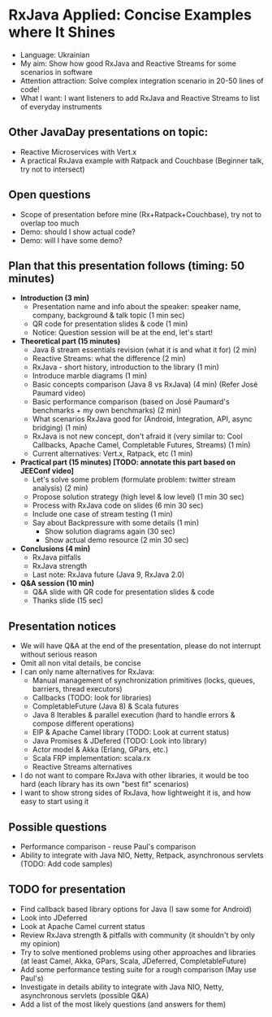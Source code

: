 # RxJava Applied: Concise Examples where It Shines
- Language: Ukrainian
- My aim: Show how good RxJava and Reactive Streams for some scenarios in software
- Attention attraction: Solve complex integration scenario in 20-50 lines of code!
- What I want: I want listeners to add RxJava and Reactive Streams to list of everyday instruments

## Other JavaDay presentations on topic:
- Reactive Microservices with Vert.x
- A practical RxJava example with Ratpack and Couchbase (Beginner talk, try not to intersect)

## Open questions
- Scope of presentation before mine (Rx+Ratpack+Couchbase), try not to overlap too much
- Demo: should I show actual code?
- Demo: will I have some demo?

## Plan that this presentation follows (timing: 50 minutes)
- __Introduction (3 min)__
  - Presentation name and info about the speaker: speaker name, company, background & talk topic (1 min sec)
  - QR code for presentation slides & code (1 min)
  - Notice: Question session will be at the end, let's start!
- __Theoretical part (15 minutes)__
	- Java 8 stream essentials revision (what it is and what it for) (2 min)
	- Reactive Streams: what the difference (2 min)
	- RxJava - short history, introduction to the library (1 min)
	- Introduce marble diagrams (1 min)
	- Basic concepts comparison (Java 8 vs RxJava) (4 min) (Refer José Paumard video)
	- Basic performance comparison (based on José Paumard's benchmarks + my own benchmarks) (2 min)
	- What scenarios RxJava good for (Android, Integration, API, async bridging) (1 min)
	- RxJava is not new concept, don't afraid it (very similar to: Cool Callbacks, Apache Camel, Completable Futures, Streams) (1 min)
  - Current alternatives: Vert.x, Ratpack, etc (1 min)
- __Practical part (15 minutes) [TODO: annotate this part based on JEEConf video]__
	- Let's solve some problem (formulate problem: twitter stream analysis) (2 min)
	- Propose solution strategy (high level & low level) (1 min 30 sec)
	- Process with RxJava code on slides (6 min 30 sec)
	- Include one case of stream testing (1 min)
  - Say about Backpressure with some details (1 min)
	- Show solution diagrams again (30 sec)
	- Show actual demo resource (2 min 30 sec)
- __Conclusions (4 min)__
	- RxJava pitfalls
	- RxJava strength
	- Last note: RxJava future (Java 9, RxJava 2.0)
- __Q&A session (10 min)__
	- Q&A slide with QR code for presentation slides & code
	- Thanks slide (15 sec)

## Presentation notices
- We will have Q&A at the end of the presentation, please do not interrupt without serious reason
- Omit all non vital details, be concise
- I can only name alternatives for RxJava:
	- Manual management of synchronization primitives (locks, queues, barriers, thread executors)
	- Callbacks (TODO: look for libraries)
	- CompletableFuture (Java 8) & Scala futures
	- Java 8 Iterables & parallel execution (hard to handle errors & compose different operations)
	- EIP & Apache Camel library (TODO: Look at current status)
	- Java Promises & JDefered (TODO: Look into library)
	- Actor model & Akka (Erlang, GPars, etc.)
	- Scala FRP implementation: scala.rx
	- Reactive Streams alternatives
- I do not want to compare RxJava with other libraries, it would be too hard (each library has its own "best fit" scenarios)
- I want to show strong sides of RxJava, how lightweight it is, and how easy to start using it

## Possible questions
- Performance comparison - reuse Paul's comparison
- Ability to integrate with Java NIO, Netty, Retpack, asynchronous servlets (TODO: Add code samples)

## TODO for presentation
- Find callback based library options for Java (I saw some for Android)
- Look into JDeferred
- Look at Apache Camel current status
- Review RxJava strength & pitfalls with community (it shouldn't by only my opinion)
- Try to solve mentioned problems using other approaches and libraries (at least Camel, Akka, GPars, Scala, JDeferred, CompletableFuture)
- Add some performance testing suite for a rough comparison (May use Paul's)
- Investigate in details ability to integrate with Java NIO, Netty, asynchronous servlets (possible Q&A)
- Add a list of the most likely questions (and answers for them)

